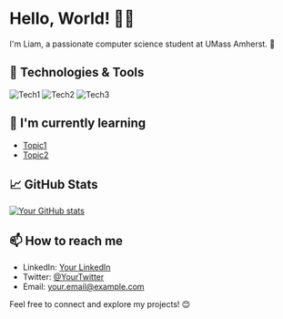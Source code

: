 # Hello, World! 👋🏻

I'm Liam, a passionate computer science student at UMass Amherst. 🚀

## 🔧 Technologies & Tools

![Tech1](https://img.shields.io/badge/-Tech1-333333?style=flat&logo=tech1)
![Tech2](https://img.shields.io/badge/-Tech2-333333?style=flat&logo=tech2)
![Tech3](https://img.shields.io/badge/-Tech3-333333?style=flat&logo=tech3)

## 🌱 I'm currently learning

- [Topic1](#)
- [Topic2](#)

## 📈 GitHub Stats

[![Your GitHub stats](https://github-readme-stats.vercel.app/api?username=yourusername&show_icons=true&count_private=true&hide=prs,issues,contribs)](https://github.com/yourusername)

## 📫 How to reach me

- LinkedIn: [Your LinkedIn](https://www.linkedin.com/in/yourlinkedin/)
- Twitter: [@YourTwitter](https://twitter.com/yourtwitter)
- Email: your.email@example.com

Feel free to connect and explore my projects! 😊


